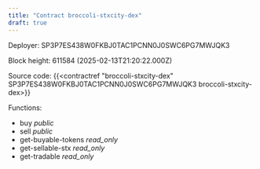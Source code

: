 ```yaml
---
title: "Contract broccoli-stxcity-dex"
draft: true
---
```

Deployer: SP3P7ES438W0FKBJ0TAC1PCNN0J0SWC6PG7MWJQK3


 



Block height: 611584 (2025-02-13T21:20:22.000Z)

Source code: {{<contractref "broccoli-stxcity-dex" SP3P7ES438W0FKBJ0TAC1PCNN0J0SWC6PG7MWJQK3 broccoli-stxcity-dex>}}

Functions:

* buy _public_
* sell _public_
* get-buyable-tokens _read_only_
* get-sellable-stx _read_only_
* get-tradable _read_only_
